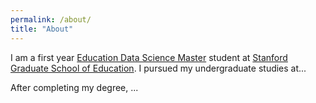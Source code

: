 ```yaml
---
permalink: /about/
title: "About"
---
```

I am a first year [Education Data Science Master](https://ed.stanford.edu/eds) student at [Stanford Graduate School of Education](https://ed.stanford.edu/). I pursued my undergraduate studies at...

After completing my degree, ...
